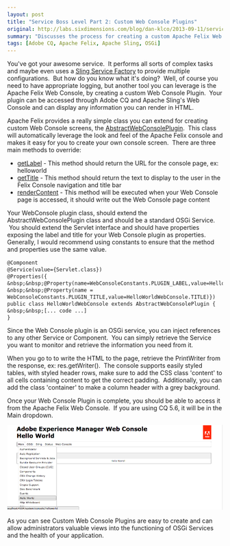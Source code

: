 ```yaml
---
layout: post
title: "Service Boss Level Part 2: Custom Web Console Plugins"
original: http://labs.sixdimensions.com/blog/dan-klco/2013-09-11/service-boss-level-part-2-custom-web-console-plugins
summary: "Discusses the process for creating a custom Apache Felix Web Console Plugin"
tags: [Adobe CQ, Apache Felix, Apache Sling, OSGi]
---
```


You've got your awesome service. &nbsp;It performs all sorts of complex tasks and maybe even uses a [Sling Service Factory][1] to provide multiple configurations. &nbsp;But how do you know what it's doing? &nbsp;Well, of course you need to have appropriate logging, but another tool you can leverage is the Apache Felix Web Console, by creating a custom Web Console Plugin. &nbsp;Your plugin can be accessed through Adobe CQ and Apache Sling's&nbsp;Web Console and can display any information you can render in HTML.

Apache Felix provides a really simple class you can extend for creating custom Web Console screens, the [AbstractWebConsolePlugin][2]. &nbsp;This class will automatically leverage the look and feel of the Apache Felix console and makes it easy for you to create your own console screen. &nbsp;There are three main methods to override:

* [getLabel][3] \- This method should return the URL for the console page, ex: helloworld
* [getTitle][4] \- This method should return the text to display to the user in the Felix Console navigation and title bar
* [renderContent][5] \- This method will be executed when your Web Console page is accessed, it should write out the Web Console page content

Your WebConsole plugin class, should extend the AbstractWebConsolePlugin class and should be a standard OSGi Service. &nbsp;You should extend the Servlet interface and should have properties exposing the label and title for your Web Console plugin as properties. Generally, I would recommend using constants to ensure that the method and properties use the same value.


    @Component
    @Service(value={Servlet.class})
    @Properties({
    &nbsp;&nbsp;@Property(name=WebConsoleConstants.PLUGIN_LABEL,value=HelloWorldWebConsole.LABEL),
    &nbsp;&nbsp;@Property(name = WebConsoleConstants.PLUGIN_TITLE,value=HelloWorldWebConsole.TITLE)})
    public class HelloWorldWebConsole extends AbstractWebConsolePlugin {
    &nbsp;&nbsp;[... code ...]
    }

Since the Web Console plugin is an OSGi service, you can inject references to any other Service or Component. &nbsp;You can simply retrieve the Service you want to monitor and retrieve the information you need from it.

When you go to to write the HTML to the page, retrieve the PrintWriter from the response, ex: res.getWriter(). &nbsp;The console supports easily styled tables, with styled header rows, make sure to add the CSS class 'content' to all cells containing content to get the correct padding. &nbsp;Additionally, you can add the class 'container' to make a column header with a grey background.

Once your Web Console Plugin is complete, you should be able to access it from the Apache Felix Web Console. &nbsp;If you are using CQ 5.6, it will be in the Main dropdown.

![Web Console Plugin Screen][6]

As you can see Custom Web Console Plugins are easy to create and can allow administrators valuable views into the functioning of OSGi Services and the health of your application.

   [1]: http://labs.sixdimensions.com/blog/dan-klco/2013-08-27/service-boss-level-service-factories (Sling Service Factories)
   [2]: http://felix.apache.org/apidocs/webconsole/3.0.0/org/apache/felix/webconsole/AbstractWebConsolePlugin.html (Felix AbstractWebConsolePlugin)
   [3]: http://felix.apache.org/apidocs/webconsole/3.0.0/org/apache/felix/webconsole/AbstractWebConsolePlugin.html#getLabel() (JavaDocs for the getLabel method)
   [4]: http://felix.apache.org/apidocs/webconsole/3.0.0/org/apache/felix/webconsole/AbstractWebConsolePlugin.html#getTitle() (JavaDocs for the getTitle method)
   [5]: http://felix.apache.org/apidocs/webconsole/3.0.0/org/apache/felix/webconsole/AbstractWebConsolePlugin.html#renderContent(javax.servlet.http.HttpServletRequest,%20javax.servlet.http.HttpServletResponse) (JavaDocs for the renderContent Method)
   [6]: /images/posts/2013-09-11-service-boss-level-part-2-custom-web-console-plugins/web-console-plugin.png
  